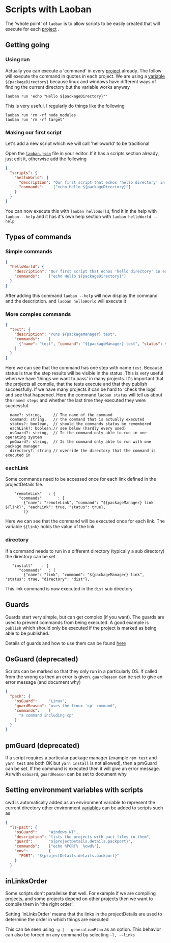 # Scripts with Laoban

The 'whole point' of `laoban` is to allow scripts to be easily created that will execute for each [project](PACKAGES.md)
.

## Getting going

### Using run

Actually you can execute a 'command' in every [project](PACKAGES.md) already. The follow will execute the command in
quotes in each project. We are using a [variable](VARIABLES.md) `${packageDirectory}` because linux and windows have
different ways of finding the current directory but the variable works anyway

```shell
laoban run 'echo "Hello ${packageDirectory}"' 
```

This is very useful. I regularly do things like the following

```shell
laoban run 'rm -rf node_modules
laoban run 'rm -rf target' 
```

### Making our first script

Let's add a new script which we will call 'helloworld' to be traditional

Open the [`laoban.json`](LAOBAN.JSON.md) file in your editor. If it has a scripts section already, just edit it,
otherwise add the following

```json
{
  "scripts": {
    "helloWorld": {
      "description": "Our first script that echos 'hello directory' in each project",
      "commands":    ["echo Hello ${packageDirectory}"]
    }
  }
}
```

You can now execute this with `laoban helloWorld`, find it in the help with `laoban --help` and it has it's own help
section with `laoban helloWorld --help`

## Types of commands

### Simple commands

```json
{
  "helloWorld": {
    "description": "Our first script that echos 'hello directory' in each project",
    "commands":    ["echo Hello ${packageDirectory}"]
  }
}
```

After adding this command `laoban --help` will now display the command and the description. and `laoban helloWorld` will
execute it

<a id='complexCommands'></a>

### More complex commands

```json
{
  "test": {
    "description": "runs ${packageManager} test",
    "commands":    [
      {"name": "test", "command": "${packageManager} test", "status": true}
    ]
  }
}
```

Here we can see that the command has one step with name `test`. Because status is true the step results will be visible
in the status. This is very useful when we have 'things we want to pass' in many projects. It's important that the
projects all compile, that the tests execute and that they publish successfully. If we have many projects it can be hard
to 'check the logs' and see that happened. Here the command `laoban status` will tell us about the `named steps`
and whether the last time they executed they were successful.

```
  name?: string,     // The name of the command
  command: string,   // the command that is actually executed
  status?: boolean,  // should the commands status be remembered
  eachLink?: boolean,// see below (hardly every used)
  osGuard?: string,  // Is the command only able to run in one operating system
  pmGuard?: string,  // Is the command only able to run with one package manager
  directory?: string // override the directory that the command is executed in
```

### eachLink

Some commands need to be accessed once for each link defined in the projectDetails file.

```
    "remoteLink"   : {
      "commands"       : [
        {"name": "remoteLink", "command": "${packageManager} link ${link}", "eachLink": true, "status": true},
        ]}
```

Here we can see that the command will be executed once for each link. The variable `${link}` holds the value of the link

### directory

If a command needs to run in a different directory (typically a sub directory) the directory can be set

``` 
   "install"    : {
      "commands"   : [
        {"name": "link", "command": "${packageManager} link", "status": true, "directory": "dist"},
```             

This link command is now executed in the `dist` sub directory

## Guards

Guards start very simple, but can get complex (if you want). The guards are used to prevent commands from being executed.
A good example is `publish` which should only be executed if the project is marked as being able to be published.

Details of guards and how to use them can be found [here](GUARDS.md)

## OsGuard (deprecated)

Scripts can be marked so that they only run in a particularly OS. If called from the wrong os then an error is
given. `guardReason` can be set to give an error message (and document why)

```json
{
  "pack": {
    "osGuard":     "Linux",
    "guardReason": "uses the linux 'cp' command",
    "commands":    [
      "a command including cp"
    ]
  }
}
```

## pmGuard (deprecated)

If a script requires a particular package manager (example `npm test` and `yarn test` are both OK but `yarn install` is
not allowed), then a pmGuard can be set. If the command is executed then it will give an error message. As
with `osGuard`, `guardReason` can be set to document why


## Setting environment variables with scripts

cwd is automatically added as an environment variable to represent the current directory other environment
[variables](VARIABLES.md) can be added to scripts such as

```json
{
  "ls-pact": {
    "osGuard":     "Windows_NT",
    "description": "lists the projects with pact files in them",
    "guard":       "${projectDetails.details.packport}",
    "commands":    ["echo %PORT%  %cwd%"],
    "env":         {
      "PORT": "${projectDetails.details.packport}"
    }
  }
```

## inLinksOrder

Some scripts don't parallelise that well. For example if we are compiling projects, and some projects depend on other
projects then we want to compile them in 'the right order'.

Setting 'inLinksOrder' means that the links in the projectDetails are used to determine the order in which things are
executed

This can be seen using `-g | --generationPlan` as an option. This behavior can also be forced on any command by
selecting `-l, --links`






